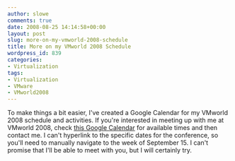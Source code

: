 ```yaml
---
author: slowe
comments: true
date: 2008-08-25 14:14:58+00:00
layout: post
slug: more-on-my-vmworld-2008-schedule
title: More on my VMworld 2008 Schedule
wordpress_id: 839
categories:
- Virtualization
tags:
- Virtualization
- VMware
- VMworld2008
---
```


To make things a bit easier, I've created a Google Calendar for my VMworld 2008 schedule and activities. If you're interested in meeting up with me at VMworld 2008, check [this Google Calendar](http://www.google.com/calendar/embed?src=jnneb0d40n2jc7btifoavj2lms%40group.calendar.google.com&ctz=America/Los_Angeles) for available times and then contact me. I can't hyperlink to the specific dates for the conference, so you'll need to manually navigate to the week of September 15. I can't promise that I'll be able to meet with you, but I will certainly try.
